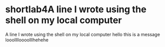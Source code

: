 # shortlab4A line I wrote using the shell on my local computer
A line I wrote using the shell on my local computer
hello this is a message looolllloooolllhehehe
